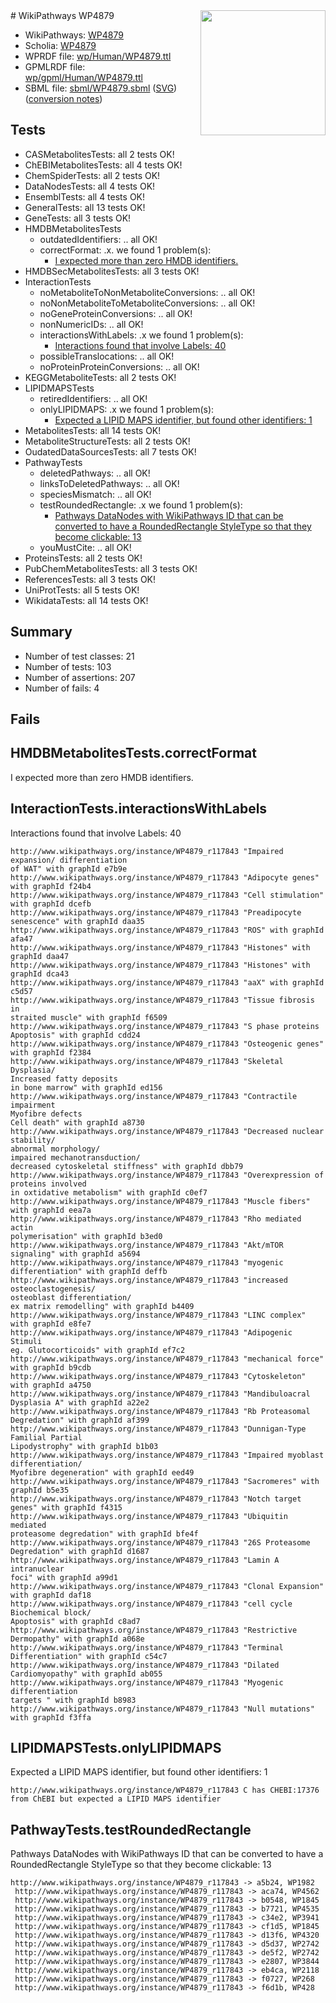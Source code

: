 <img style="float: right; width: 200px" src="../logo.png" />
# WikiPathways WP4879

* WikiPathways: [WP4879](https://identifiers.org/wikipathways:WP4879)
* Scholia: [WP4879](https://scholia.toolforge.org/wikipathways/WP4879)
* WPRDF file: [wp/Human/WP4879.ttl](../wp/Human/WP4879.ttl)
* GPMLRDF file: [wp/gpml/Human/WP4879.ttl](../wp/gpml/Human/WP4879.ttl)
* SBML file: [sbml/WP4879.sbml](../sbml/WP4879.sbml) ([SVG](../sbml/WP4879.svg)) ([conversion notes](../sbml/WP4879.txt))

## Tests
* CASMetabolitesTests: all 2 tests OK!
* ChEBIMetabolitesTests: all 4 tests OK!
* ChemSpiderTests: all 2 tests OK!
* DataNodesTests: all 4 tests OK!
* EnsemblTests: all 4 tests OK!
* GeneralTests: all 13 tests OK!
* GeneTests: all 3 tests OK!
* HMDBMetabolitesTests
    * outdatedIdentifiers: .. all OK!
    * correctFormat: .x. we found 1 problem(s):
        * [I expected more than zero HMDB identifiers.](#ad154c1e)
* HMDBSecMetabolitesTests: all 3 tests OK!
* InteractionTests
    * noMetaboliteToNonMetaboliteConversions: .. all OK!
    * noNonMetaboliteToMetaboliteConversions: .. all OK!
    * noGeneProteinConversions: .. all OK!
    * nonNumericIDs: .. all OK!
    * interactionsWithLabels: .x we found 1 problem(s):
        * [Interactions found that involve Labels: 40](#fe97a915)
    * possibleTranslocations: .. all OK!
    * noProteinProteinConversions: .. all OK!
* KEGGMetaboliteTests: all 2 tests OK!
* LIPIDMAPSTests
    * retiredIdentifiers: .. all OK!
    * onlyLIPIDMAPS: .x we found 1 problem(s):
        * [Expected a LIPID MAPS identifier, but found other identifiers: 1](#48cc60b8)
* MetabolitesTests: all 14 tests OK!
* MetaboliteStructureTests: all 2 tests OK!
* OudatedDataSourcesTests: all 7 tests OK!
* PathwayTests
    * deletedPathways: .. all OK!
    * linksToDeletedPathways: .. all OK!
    * speciesMismatch: .. all OK!
    * testRoundedRectangle: .x we found 1 problem(s):
        * [Pathways DataNodes with WikiPathways ID that can be converted to have a RoundedRectangle StyleType so that they become clickable: 13](#579fa5c8)
    * youMustCite: .. all OK!
* ProteinsTests: all 2 tests OK!
* PubChemMetabolitesTests: all 3 tests OK!
* ReferencesTests: all 3 tests OK!
* UniProtTests: all 5 tests OK!
* WikidataTests: all 14 tests OK!


## Summary

* Number of test classes: 21
* Number of tests: 103
* Number of assertions: 207
* Number of fails: 4

## Fails

<a name="ad154c1e" />

## HMDBMetabolitesTests.correctFormat

I expected more than zero HMDB identifiers.
<a name="fe97a915" />

## InteractionTests.interactionsWithLabels

Interactions found that involve Labels: 40
```
http://www.wikipathways.org/instance/WP4879_r117843 "Impaired expansion/ differentiation
of WAT" with graphId e7b9e
http://www.wikipathways.org/instance/WP4879_r117843 "Adipocyte genes" with graphId f24b4
http://www.wikipathways.org/instance/WP4879_r117843 "Cell stimulation" with graphId dcefb
http://www.wikipathways.org/instance/WP4879_r117843 "Preadipocyte senescence" with graphId daa35
http://www.wikipathways.org/instance/WP4879_r117843 "ROS" with graphId afa47
http://www.wikipathways.org/instance/WP4879_r117843 "Histones" with graphId daa47
http://www.wikipathways.org/instance/WP4879_r117843 "Histones" with graphId dca43
http://www.wikipathways.org/instance/WP4879_r117843 "aaX" with graphId c5d57
http://www.wikipathways.org/instance/WP4879_r117843 "Tissue fibrosis in 
straited muscle" with graphId f6509
http://www.wikipathways.org/instance/WP4879_r117843 "S phase proteins 
Apoptosis" with graphId cdd24
http://www.wikipathways.org/instance/WP4879_r117843 "Osteogenic genes" with graphId f2384
http://www.wikipathways.org/instance/WP4879_r117843 "Skeletal Dysplasia/
Increased fatty deposits 
in bone marrow" with graphId ed156
http://www.wikipathways.org/instance/WP4879_r117843 "Contractile impairment
Myofibre defects
Cell death" with graphId a8730
http://www.wikipathways.org/instance/WP4879_r117843 "Decreased nuclear stability/ 
abnormal morphology/
impaired mechanotransduction/
decreased cytoskeletal stiffness" with graphId dbb79
http://www.wikipathways.org/instance/WP4879_r117843 "Overexpression of proteins involved 
in oxtidative metabolism" with graphId c0ef7
http://www.wikipathways.org/instance/WP4879_r117843 "Muscle fibers" with graphId eea7a
http://www.wikipathways.org/instance/WP4879_r117843 "Rho mediated actin 
polymerisation" with graphId b3ed0
http://www.wikipathways.org/instance/WP4879_r117843 "Akt/mTOR signaling" with graphId a5694
http://www.wikipathways.org/instance/WP4879_r117843 "myogenic differentiation" with graphId deffb
http://www.wikipathways.org/instance/WP4879_r117843 "increased osteoclastogenesis/ 
osteoblast differentiation/
ex matrix remodelling" with graphId b4409
http://www.wikipathways.org/instance/WP4879_r117843 "LINC complex" with graphId e8fe7
http://www.wikipathways.org/instance/WP4879_r117843 "Adipogenic Stimuli
eg. Glutocorticoids" with graphId ef7c2
http://www.wikipathways.org/instance/WP4879_r117843 "mechanical force" with graphId b9cdb
http://www.wikipathways.org/instance/WP4879_r117843 "Cytoskeleton" with graphId a4750
http://www.wikipathways.org/instance/WP4879_r117843 "Mandibuloacral Dysplasia A" with graphId a22e2
http://www.wikipathways.org/instance/WP4879_r117843 "Rb Proteasomal 
Degredation" with graphId af399
http://www.wikipathways.org/instance/WP4879_r117843 "Dunnigan-Type Familial Partial 
Lipodystrophy" with graphId b1b03
http://www.wikipathways.org/instance/WP4879_r117843 "Impaired myoblast differentiation/
Myofibre degeneration" with graphId eed49
http://www.wikipathways.org/instance/WP4879_r117843 "Sacromeres" with graphId b5e35
http://www.wikipathways.org/instance/WP4879_r117843 "Notch target genes" with graphId f4315
http://www.wikipathways.org/instance/WP4879_r117843 "Ubiquitin mediated
proteasome degredation" with graphId bfe4f
http://www.wikipathways.org/instance/WP4879_r117843 "26S Proteasome 
Degredation" with graphId d1687
http://www.wikipathways.org/instance/WP4879_r117843 "Lamin A intranuclear 
foci" with graphId a99d1
http://www.wikipathways.org/instance/WP4879_r117843 "Clonal Expansion" with graphId daf18
http://www.wikipathways.org/instance/WP4879_r117843 "cell cycle 
Biochemical block/
Apoptosis" with graphId c8ad7
http://www.wikipathways.org/instance/WP4879_r117843 "Restrictive Dermopathy" with graphId a068e
http://www.wikipathways.org/instance/WP4879_r117843 "Terminal Differentiation" with graphId c54c7
http://www.wikipathways.org/instance/WP4879_r117843 "Dilated Cardiomyopathy" with graphId ab055
http://www.wikipathways.org/instance/WP4879_r117843 "Myogenic differentiation
targets " with graphId b8983
http://www.wikipathways.org/instance/WP4879_r117843 "Null mutations" with graphId f3ffa
```

<a name="48cc60b8" />

## LIPIDMAPSTests.onlyLIPIDMAPS

Expected a LIPID MAPS identifier, but found other identifiers: 1
```
http://www.wikipathways.org/instance/WP4879_r117843 C has CHEBI:17376 from ChEBI but expected a LIPID MAPS identifier
```

<a name="579fa5c8" />

## PathwayTests.testRoundedRectangle

Pathways DataNodes with WikiPathways ID that can be converted to have a RoundedRectangle StyleType so that they become clickable: 13
```
http://www.wikipathways.org/instance/WP4879_r117843 -> a5b24, WP1982
 http://www.wikipathways.org/instance/WP4879_r117843 -> aca74, WP4562
 http://www.wikipathways.org/instance/WP4879_r117843 -> b0548, WP1845
 http://www.wikipathways.org/instance/WP4879_r117843 -> b7721, WP4535
 http://www.wikipathways.org/instance/WP4879_r117843 -> c34e2, WP3941
 http://www.wikipathways.org/instance/WP4879_r117843 -> cf1d5, WP1845
 http://www.wikipathways.org/instance/WP4879_r117843 -> d13f6, WP4320
 http://www.wikipathways.org/instance/WP4879_r117843 -> d5d37, WP2742
 http://www.wikipathways.org/instance/WP4879_r117843 -> de5f2, WP2742
 http://www.wikipathways.org/instance/WP4879_r117843 -> e2807, WP3844
 http://www.wikipathways.org/instance/WP4879_r117843 -> eb4ca, WP2118
 http://www.wikipathways.org/instance/WP4879_r117843 -> f0727, WP268
 http://www.wikipathways.org/instance/WP4879_r117843 -> f6d1b, WP428
 ```

